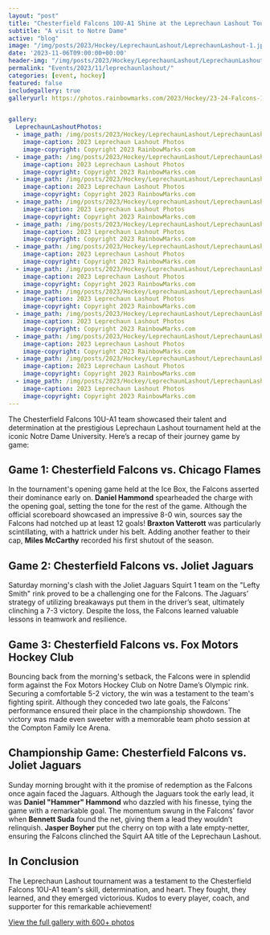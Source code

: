 ```yaml
---
layout: "post"
title: "Chesterfield Falcons 10U-A1 Shine at the Leprechaun Lashout Tournament"
subtitle: "A visit to Notre Dame"
active: "blog"
image: "/img/posts/2023/Hockey/LeprechaunLashout/LeprechaunLashout-1.jpg"
date: '2023-11-06T09:00:00+00:00'
header-img: "/img/posts/2023/Hockey/LeprechaunLashout/LeprechaunLashout-1.jpg"
permalink: "Events/2023/11/leprechaunlashout/"
categories: [event, hockey]
featured: false
includegallery: true
galleryurl: https://photos.rainbowmarks.com/2023/Hockey/23-24-Falcons-10U-A1/Leprechaun-Lashout


gallery:
  LeprechaunLashoutPhotos:
  - image_path: /img/posts/2023/Hockey/LeprechaunLashout/LeprechaunLashout-1.jpg
    image-caption: 2023 Leprechaun Lashout Photos
    image-copyright: Copyright 2023 RainbowMarks.com
  - image_path: /img/posts/2023/Hockey/LeprechaunLashout/LeprechaunLashout-2.jpg
    image-caption: 2023 Leprechaun Lashout Photos
    image-copyright: Copyright 2023 RainbowMarks.com
  - image_path: /img/posts/2023/Hockey/LeprechaunLashout/LeprechaunLashout-3.jpg
    image-caption: 2023 Leprechaun Lashout Photos
    image-copyright: Copyright 2023 RainbowMarks.com
  - image_path: /img/posts/2023/Hockey/LeprechaunLashout/LeprechaunLashout-4.jpg
    image-caption: 2023 Leprechaun Lashout Photos
    image-copyright: Copyright 2023 RainbowMarks.com
  - image_path: /img/posts/2023/Hockey/LeprechaunLashout/LeprechaunLashout-5.jpg
    image-caption: 2023 Leprechaun Lashout Photos
    image-copyright: Copyright 2023 RainbowMarks.com
  - image_path: /img/posts/2023/Hockey/LeprechaunLashout/LeprechaunLashout-6.jpg
    image-caption: 2023 Leprechaun Lashout Photos
    image-copyright: Copyright 2023 RainbowMarks.com
  - image_path: /img/posts/2023/Hockey/LeprechaunLashout/LeprechaunLashout-7.jpg
    image-caption: 2023 Leprechaun Lashout Photos
    image-copyright: Copyright 2023 RainbowMarks.com
  - image_path: /img/posts/2023/Hockey/LeprechaunLashout/LeprechaunLashout-8.jpg
    image-caption: 2023 Leprechaun Lashout Photos
    image-copyright: Copyright 2023 RainbowMarks.com
  - image_path: /img/posts/2023/Hockey/LeprechaunLashout/LeprechaunLashout-9.jpg
    image-caption: 2023 Leprechaun Lashout Photos
    image-copyright: Copyright 2023 RainbowMarks.com
  - image_path: /img/posts/2023/Hockey/LeprechaunLashout/LeprechaunLashout-10.jpg
    image-caption: 2023 Leprechaun Lashout Photos
    image-copyright: Copyright 2023 RainbowMarks.com
  - image_path: /img/posts/2023/Hockey/LeprechaunLashout/LeprechaunLashout-11.jpg
    image-caption: 2023 Leprechaun Lashout Photos
    image-copyright: Copyright 2023 RainbowMarks.com
  - image_path: /img/posts/2023/Hockey/LeprechaunLashout/LeprechaunLashout-12.jpg
    image-caption: 2023 Leprechaun Lashout Photos
    image-copyright: Copyright 2023 RainbowMarks.com
---
```


The Chesterfield Falcons 10U-A1 team showcased their talent and determination at the prestigious Leprechaun Lashout tournament held at the iconic Notre Dame University. Here’s a recap of their journey game by game:

## Game 1: Chesterfield Falcons vs. Chicago Flames
In the tournament's opening game held at the Ice Box, the Falcons asserted their dominance early on. **Daniel Hammond** spearheaded the charge with the opening goal, setting the tone for the rest of the game. Although the official scoreboard showcased an impressive 8-0 win, sources say the Falcons had notched up at least 12 goals! **Braxton Vatterott** was particularly scintillating, with a hattrick under his belt. Adding another feather to their cap, **Miles McCarthy** recorded his first shutout of the season.

## Game 2: Chesterfield Falcons vs. Joliet Jaguars
Saturday morning's clash with the Joliet Jaguars Squirt 1 team on the "Lefty Smith" rink proved to be a challenging one for the Falcons. The Jaguars’ strategy of utilizing breakaways put them in the driver’s seat, ultimately clinching a 7-3 victory. Despite the loss, the Falcons learned valuable lessons in teamwork and resilience.

## Game 3: Chesterfield Falcons vs. Fox Motors Hockey Club
Bouncing back from the morning's setback, the Falcons were in splendid form against the Fox Motors Hockey Club on Notre Dame’s Olympic rink. Securing a comfortable 5-2 victory, the win was a testament to the team's fighting spirit. Although they conceded two late goals, the Falcons' performance ensured their place in the championship showdown. The victory was made even sweeter with a memorable team photo session at the Compton Family Ice Arena.

## Championship Game: Chesterfield Falcons vs. Joliet Jaguars
Sunday morning brought with it the promise of redemption as the Falcons once again faced the Jaguars. Although the Jaguars took the early lead, it was **Daniel "Hammer" Hammond** who dazzled with his finesse, tying the game with a remarkable goal. The momentum swung in the Falcons' favor when **Bennett Suda** found the net, giving them a lead they wouldn’t relinquish. **Jasper Boyher** put the cherry on top with a late empty-netter, ensuring the Falcons clinched the Squirt AA title of the Leprechaun Lashout.

## In Conclusion
The Leprechaun Lashout tournament was a testament to the Chesterfield Falcons 10U-A1 team's skill, determination, and heart. They fought, they learned, and they emerged victorious. Kudos to every player, coach, and supporter for this remarkable achievement!

[View the full gallery with 600+ photos](https://photos.rainbowmarks.com/2023/Hockey/23-24-Falcons-10U-A1/Leprechaun-Lashout)


